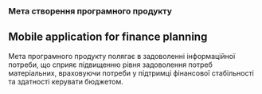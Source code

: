 ### Мета створення програмного продукту
## Mobile application for finance planning

Мета програмного продукту полягає в задоволенні інформаційної потреби, що сприяє підвищенню рівня задоволення потреб матеріальних, враховуючи потреби у підтримці фінансової стабільності та здатності керувати бюджетом.
